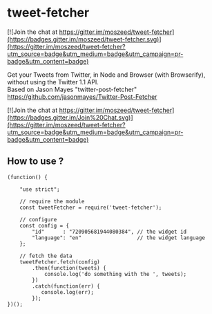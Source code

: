 # tweet-fetcher

[![Join the chat at https://gitter.im/moszeed/tweet-fetcher](https://badges.gitter.im/moszeed/tweet-fetcher.svg)](https://gitter.im/moszeed/tweet-fetcher?utm_source=badge&utm_medium=badge&utm_campaign=pr-badge&utm_content=badge)

Get your Tweets from Twitter, in Node and Browser (with Browserify),  
without using the Twitter 1.1 API.  
Based on Jason Mayes "twitter-post-fetcher" https://github.com/jasonmayes/Twitter-Post-Fetcher

[![Join the chat at https://gitter.im/moszeed/tweet-fetcher](https://badges.gitter.im/Join%20Chat.svg)](https://gitter.im/moszeed/tweet-fetcher?utm_source=badge&utm_medium=badge&utm_campaign=pr-badge&utm_content=badge)




## How to use ?


    (function() {

        "use strict";

        // require the module
        const tweetFetcher = require('tweet-fetcher');

        // configure
        const config = {
            "id"      : "720905681944080384", // the widget id
            "language": "en"                  // the widget language
        };

        // fetch the data
        tweetFetcher.fetch(config)
            .then(function(tweets) {
                console.log('do something with the ', tweets);
            })
            .catch(function(err) {
               console.log(err);
            });
    })();
    
    
